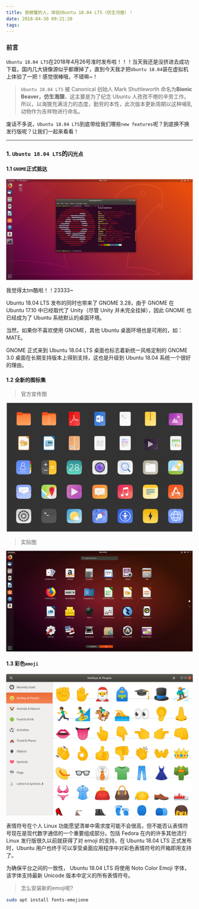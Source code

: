 ```yaml
---
title: 尝螃蟹的人，体验Ubuntu 18.04 LTS（仿生河狸）！
date: 2018-04-30 09:21:28
tags:
---
```


### 前言 

`Ubuntu 18.04 LTS`在2018年4月26号准时发布啦！！！当天我还是没挤进去成功下载，国内几大镜像源似乎都爆掉了，直到今天我才把`Ubuntu 18.04`装在虚拟机上体验了一把！感觉很棒哦，不错嘛~！

> `Ubuntu 18.04 LTS` 被 Canonical 创始人 Mark Shuttleworth 命名为**Bionic Beaver，仿生海狸**，这主要是为了纪念 Ubuntu 人孜孜不倦的辛劳工作。所以，以海狸充满活力的态度，勤劳的本性，此次版本更新周期以这种哺乳动物作为吉祥物进行命名。

废话不多说，`Ubuntu 18.04 LTS`到底带给我们哪些`new features`呢？到底换不换发行版呢？让我们一起来看看！

---

### 1. `Ubuntu 18.04 LTS`的`闪光点`

#### 1.1 `GNOME`正式抵达

![gnome](https://raw.githubusercontent.com/fuujiro/pictures/master/ubuntu-18.04-LTS/7.PNG)

我觉得太tm酷啦！！23333~

Ubuntu 18.04 LTS 发布的同时也带来了 GNOME 3.28，由于 GNOME 在 Ubuntu 17.10 中已经取代了 Unity（尽管 Unity 并未完全挂掉），因此 GNOME 也已经成为了 Ubuntu 系统默认的桌面环境。

当然，如果你不喜欢使用 GNOME，其他 Ubuntu 桌面环境也是可用的，如：MATE。

GNOME 正式来到 Ubuntu 18.04 LTS 桌面也标志着新统一风格定制的 GNOME 3.0 桌面在长期支持版本上得到支持，这也是升级到 Ubuntu 18.04 系统一个很好的理由。

#### 1.2 全新的图标集
> 官方宣传图

![官宣](https://raw.githubusercontent.com/fuujiro/pictures/master/ubuntu-18.04-LTS/11.png)

> 实际图

![实际](https://raw.githubusercontent.com/fuujiro/pictures/master/ubuntu-18.04-LTS/4.PNG)

#### 1.3 彩色`emoji`

![emoji](https://raw.githubusercontent.com/fuujiro/pictures/master/ubuntu-18.04-LTS/12.jpg)

表情符号在个人 Linux 功能愿望清单中需求度可能不会很高，但不能否认表情符号现在是现代数字通信的一个重要组成部分。包括 Fedora 在内的许多其他流行 Linux 发行版很久以前就获得了对 emoji 的支持，在 Ubuntu 18.04 LTS 正式发布时，Ubuntu 用户也终于可以享受桌面应用程序中对彩色表情符号的开箱即用支持了。

为确保平台之间的一致性， Ubuntu 18.04 LTS 将使用 Noto Color Emoji 字体，该字体支持最新 Unicode 版本中定义的所有表情符号。

> 怎么安装新的emoji呢?

```bash
sudo apt install fonts-emojione
```